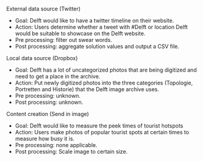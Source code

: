 External data source (Twitter)
- Goal: Delft would like to have a twitter timeline on their website.
- Action: Users determine whether a tweet with #Delft or location Delft would be suitable to showcase on the Delft website.
- Pre processing: filter out swear words.
- Post processing: aggregate solution values and output a CSV file.

Local data source (Dropbox)
- Goal: Delft has a lot of uncategorized photos that are being digitized and need to get a place in the archive.
- Action: Put newly digitized photos into the three categories (Topologie, Portretten and Historie) that the Delft image archive uses.
- Pre processing: unknown.
- Post processing: unknown.

Content creation (Send in image)
- Goal: Delft would like to measure the peek times of tourist hotspots
- Action: Users make photos of popular tourist spots at certain times to measure how busy it is.
- Pre processing: none applicable.
- Post processing: Scale image to certain size.
